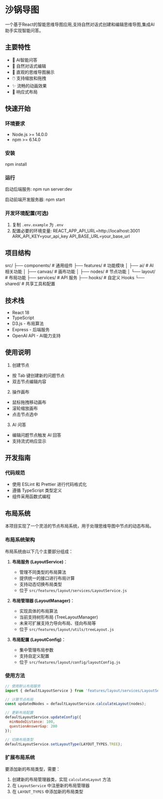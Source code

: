 # 沙锅导图

一个基于React的智能思维导图应用,支持自然对话式创建和编辑思维导图,集成AI助手实现智能问答。

## 主要特性

- 🤖 AI智能问答
- 📝 自然对话式编辑
- 🎯 直观的思维导图展示
- 🖱️ 支持缩放和拖拽
- ✨ 流畅的动画效果
- 📱 响应式布局

## 快速开始

### 环境要求
- Node.js >= 14.0.0
- npm >= 6.14.0

### 安装
npm install

### 运行
启动后端服务:
npm run server:dev

启动前端开发服务器:
npm start

### 开发环境配置(可选)
1. 复制 `.env.example` 为 `.env`
2. 配置必要的环境变量:
REACT_APP_API_URL=http://localhost:3001
ARK_API_KEY=your_api_key
API_BASE_URL=your_base_url

## 项目结构
src/
├── components/ # 通用组件
├── features/ # 功能模块
│ ├── ai/ # AI 相关功能
│ ├── canvas/ # 画布功能
│ ├── nodes/ # 节点功能
│ └── layout/ # 布局功能
├── services/ # API 服务
├── hooks/ # 自定义 Hooks
└── shared/ # 共享工具和配置

## 技术栈
- React 18
- TypeScript
- D3.js - 布局算法
- Express - 后端服务
- OpenAI API - AI能力支持

## 使用说明

1. 创建节点
- 按 Tab 键创建新的问题节点
- 双击节点编辑内容

2. 操作画布
- 鼠标拖拽移动画布
- 滚轮缩放画布
- 点击节点选中

3. AI 问答
- 编辑问题节点触发 AI 回答
- 支持流式响应显示

## 开发指南

### 代码规范
- 使用 ESLint 和 Prettier 进行代码格式化
- 遵循 TypeScript 类型定义
- 组件采用函数式编程

## 布局系统

本项目实现了一个灵活的节点布局系统，用于处理思维导图中节点的动态布局。

### 布局系统架构

布局系统由以下几个主要部分组成：

1. **布局服务 (LayoutService)**：
   - 管理不同类型的布局算法
   - 提供统一的接口进行布局计算
   - 支持动态切换布局类型
   - 位于 `src/features/layout/services/LayoutService.js`

2. **布局管理器 (LayoutManager)**：
   - 实现具体的布局算法
   - 当前支持树形布局 (TreeLayoutManager)
   - 未来可扩展支持力导向布局、径向布局等
   - 位于 `src/features/layout/utils/treeLayout.js`

3. **布局配置 (LayoutConfig)**：
   - 集中管理布局参数
   - 支持自定义配置
   - 位于 `src/features/layout/config/layoutConfig.js`

### 使用方法

```javascript
// 使用默认布局服务
import { defaultLayoutService } from 'features/layout/services/LayoutService';

// 计算节点布局
const updatedNodes = defaultLayoutService.calculateLayout(nodes);

// 更新布局配置
defaultLayoutService.updateConfig({
  minNodeDistance: 100,
  questionAnswerGap: 200
});

// 切换布局类型
defaultLayoutService.setLayoutType(LAYOUT_TYPES.TREE);
```

### 扩展布局系统

要添加新的布局类型，需要：

1. 创建新的布局管理器类，实现 `calculateLayout` 方法
2. 在 `LayoutService` 中注册新的布局管理器
3. 在 `LAYOUT_TYPES` 中添加新的布局类型
